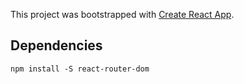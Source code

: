 This project was bootstrapped with [Create React App](https://github.com/facebookincubator/create-react-app).


## Dependencies

`npm install -S react-router-dom`
